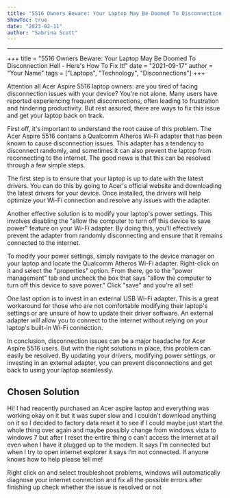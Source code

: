 ```yaml
---
title: "5516 Owners Beware: Your Laptop May Be Doomed To Disconnection Hell - Here's How To Fix It!"
ShowToc: true 
date: "2023-02-11"
author: "Sabrina Scott"
---
```

*****
+++
title = "5516 Owners Beware: Your Laptop May Be Doomed To Disconnection Hell - Here's How To Fix It!"
date = "2021-09-17"
author = "Your Name"
tags = ["Laptops", "Technology", "Disconnections"]
+++

Attention all Acer Aspire 5516 laptop owners: are you tired of facing disconnection issues with your device? You're not alone. Many users have reported experiencing frequent disconnections, often leading to frustration and hindering productivity. But rest assured, there are ways to fix this issue and get your laptop back on track.

First off, it's important to understand the root cause of this problem. The Acer Aspire 5516 contains a Qualcomm Atheros Wi-Fi adapter that has been known to cause disconnection issues. This adapter has a tendency to disconnect randomly, and sometimes it can also prevent the laptop from reconnecting to the internet. The good news is that this can be resolved through a few simple steps.

The first step is to ensure that your laptop is up to date with the latest drivers. You can do this by going to Acer's official website and downloading the latest drivers for your device. Once installed, the drivers will help optimize your Wi-Fi connection and resolve any issues with the adapter.

Another effective solution is to modify your laptop's power settings. This involves disabling the "allow the computer to turn off this device to save power" feature on your Wi-Fi adapter. By doing this, you'll effectively prevent the adapter from randomly disconnecting and ensure that it remains connected to the internet.

To modify your power settings, simply navigate to the device manager on your laptop and locate the Qualcomm Atheros Wi-Fi adapter. Right-click on it and select the "properties" option. From there, go to the "power management" tab and uncheck the box that says "allow the computer to turn off this device to save power." Click "save" and you're all set!

One last option is to invest in an external USB Wi-Fi adapter. This is a great workaround for those who are not comfortable modifying their laptop's settings or are unsure of how to update their driver software. An external adapter will allow you to connect to the internet without relying on your laptop's built-in Wi-Fi connection.

In conclusion, disconnection issues can be a major headache for Acer Aspire 5516 users. But with the right solutions in place, this problem can easily be resolved. By updating your drivers, modifying power settings, or investing in an external adapter, you can prevent disconnections and get back to using your laptop seamlessly.


## Chosen Solution
 Hi! I had reacently purchased an Acer aspire laptop and everything was working okay on it but it was super slow and I couldn’t download anything on it so I decided to factory data reset it to see if I could maybe just start the whole thing over again and maybe possibly change from windows vista to windows 7 but after I reset the entire thing o can’t access the internet at all even when I have it plugged up to the modem. It says I’m connected but when I try to open internet explorer it says I’m not connected. If anyone knows how to help please tell me!

 Right click on and select troubleshoot problems, windows will automatically diagnose your internet connection and fix all the possible errors after finishing up check whether the issue is resolved or not




